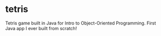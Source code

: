 # tetris

Tetris game built in Java for Intro to Object-Oriented Programming. First Java app I ever built from scratch!
